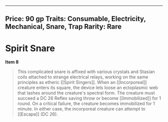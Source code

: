 
---
Price: 90 gp
Traits: Consumable, Electricity, Mechanical, Snare, Trap
Rarity: Rare
---

# Spirit Snare

**Item 8**

> This complicated snare is affixed with various crystals and Stasian coils attached to strange electrical relays, working on the same principles as etheric [[Spirit Singers]]. When an [[Incorporeal]] creature enters its square, the device lets loose an ectoplasmic web that lashes around the creature's spectral form. The creature must succeed a DC 26 Reflex saving throw or become [[Immobilized]] for 1 round. On a critical failure, the creature becomes immobilized for 1 minute. In either case, the incorporeal creature can attempt to [[Escape]] (DC 26).
